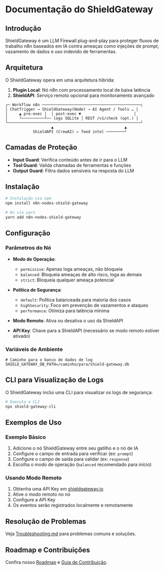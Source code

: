 # Documentação do ShieldGateway

## Introdução

ShieldGateway é um LLM Firewall plug-and-play para proteger fluxos de trabalho n8n baseados em IA contra ameaças como injeções de prompt, vazamento de dados e uso indevido de ferramentas.

## Arquitetura

O ShieldGateway opera em uma arquitetura híbrida:

1. **Plugin Local**: Nó n8n com processamento local de baixa latência
2. **ShieldAPI**: Serviço remoto opcional para monitoramento avançado

```
┌─ Workflow n8n ───────────────────────────────────────────┐
│ ChatTrigger → ShieldGateway(Node) → AI Agent / Tools … │
│     ▲ pre-exec │  │ post-exec ▼                       │
│     └──────────┴── logs SQLite │ REST /v1/check (opt.) │
└──────────────────────────────────────────────────────────┘
                    ▲                               ▲
            ShieldAPI (CrewAI) ← feed intel ────────┘
```

## Camadas de Proteção

- **Input Guard**: Verifica conteúdo antes de ir para o LLM
- **Tool Guard**: Valida chamadas de ferramentas e funções
- **Output Guard**: Filtra dados sensíveis na resposta do LLM

## Instalação

```bash
# Instalação via npm
npm install n8n-nodes-shield-gateway

# Ou via yarn
yarn add n8n-nodes-shield-gateway
```

## Configuração

### Parâmetros do Nó

- **Modo de Operação**:
  - `permissive`: Apenas loga ameaças, não bloqueia
  - `balanced`: Bloqueia ameaças de alto risco, loga as demais
  - `strict`: Bloqueia qualquer ameaça potencial

- **Política de Segurança**:
  - `default`: Política balanceada para maioria dos casos
  - `highSecurity`: Foco em prevenção de vazamentos e ataques
  - `performance`: Otimiza para latência mínima

- **Modo Remoto**: Ativa ou desativa o uso da ShieldAPI

- **API Key**: Chave para a ShieldAPI (necessário se modo remoto estiver ativado)

### Variáveis de Ambiente

```
# Caminho para o banco de dados de log
SHIELD_GATEWAY_DB_PATH=/caminho/para/shield-gateway.db
```

## CLI para Visualização de Logs

O ShieldGateway inclui uma CLI para visualizar os logs de segurança:

```bash
# Executa a CLI
npx shield-gateway-cli
```

## Exemplos de Uso

### Exemplo Básico

1. Adicione o nó ShieldGateway entre seu gatilho e o nó de IA
2. Configure o campo de entrada para verificar (ex: `prompt`)
3. Configure o campo de saída para validar (ex: `response`)
4. Escolha o modo de operação (`balanced` recomendado para início)

### Usando Modo Remoto

1. Obtenha uma API Key em [shieldgateway.io](https://shieldgateway.io)
2. Ative o modo remoto no nó
3. Configure a API Key
4. Os eventos serão registrados localmente e remotamente

## Resolução de Problemas

Veja [Troubleshooting.md](./Troubleshooting.md) para problemas comuns e soluções.

## Roadmap e Contribuições

Confira nosso [Roadmap](./Roadmap.md) e [Guia de Contribuição](./Contributing.md). 